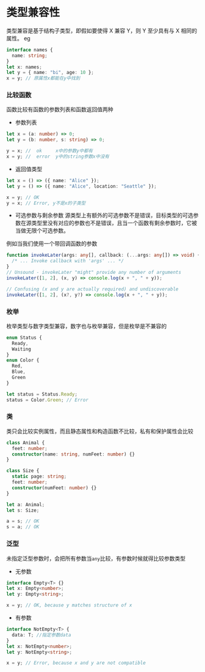 # 类型兼容性

类型兼容是基于结构子类型，即假如要使得 X 兼容 Y，则 Y 至少具有与 X 相同的属性。
eg

```ts
interface names {
  name: string;
}
let x: names;
let y = { name: "bi", age: 10 };
x = y; // 原属性x都能在y中找到
```

### 比较函数

函数比较有函数的参数列表和函数返回值两种

- 参数列表

```ts
let x = (a: number) => 0;
let y = (b: number, s: string) => 0;

y = x; //  ok     x中的参数y中都有
x = y; //  error  y中的string参数x中没有
```

- 返回值类型

```ts
let x = () => ({ name: "Alice" });
let y = () => ({ name: "Alice", location: "Seattle" });

x = y; // OK
y = x; // Error, y不是x的子类型
```

- 可选参数与剩余参数
  源类型上有额外的可选参数不是错误，目标类型的可选参数在源类型里没有对应的参数也不是错误，且当一个函数有剩余参数时，它被当做无限个可选参数。

例如当我们使用一个带回调函数的参数

```ts
function invokeLater(args: any[], callback: (...args: any[]) => void) {
  /* ... Invoke callback with 'args' ... */
}
// Unsound - invokeLater "might" provide any number of arguments
invokeLater([1, 2], (x, y) => console.log(x + ", " + y));

// Confusing (x and y are actually required) and undiscoverable
invokeLater([1, 2], (x?, y?) => console.log(x + ", " + y));
```

### 枚举

枚举类型与数字类型兼容，数字也与枚举兼容，但是枚举是不兼容的

```ts
enum Status {
  Ready,
  Waiting
}
enum Color {
  Red,
  Blue,
  Green
}

let status = Status.Ready;
status = Color.Green; // Error
```

### 类

类只会比较实例属性，而且静态属性和构造函数不比较，私有和保护属性会比较

```ts
class Animal {
  feet: number;
  constructor(name: string, numFeet: number) {}
}

class Size {
  static page: string;
  feet: number;
  constructor(numFeet: number) {}
}

let a: Animal;
let s: Size;

a = s; // OK
s = a; // OK
```

### 泛型

未指定泛型参数时，会把所有参数当`any`比较，有参数时候就得比较参数类型

- 无参数

```ts
interface Empty<T> {}
let x: Empty<number>;
let y: Empty<string>;

x = y; // OK, because y matches structure of x
```

- 有参数

```ts
interface NotEmpty<T> {
  data: T; //指定参数data
}
let x: NotEmpty<number>;
let y: NotEmpty<string>;

x = y; // Error, because x and y are not compatible
```
